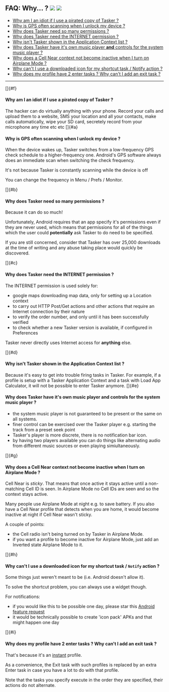 FAQ: Why\... ? ![](androidlogo.png) ![](icon_tasker.png)
--------------------------------------------------------

-   [Why am I an idiot if I use a pirated copy of Tasker ?](#f)
-   [Why is GPS often scanning when I unlock my device ?](#a)
-   [Why does Tasker need so many permissions ?](#b)
-   [Why does Tasker need the INTERNET permission ?](#c)
-   [Why isn\'t Tasker shown in the Application Context list ?](#d)
-   [Why does Tasker have it\'s own music player **and** controls for
    the system music player ?](#e)
-   [Why does a Cell Near context not become inactive when I turn on
    Airplane Mode ?](#g)
-   [Why can\'t I use a downloaded icon for my shortcut task / Notify
    action ?](#h)
-   [Why does my profile have 2 enter tasks ? Why can\'t I add an exit
    task ?](#i)

------------------------------------------------------------------------

[]{#f}

#### Why am I an idiot if I use a pirated copy of Tasker ?

The hacker can do virtually anything with your phone. Record your calls
and upload them to a website, SMS your location and all your contacts,
make calls automatically, wipe your SD card, secretely record from your
microphone any time etc etc []{#a}

#### Why is GPS often scanning when I unlock my device ?

When the device wakes up, Tasker switches from a low-frequency GPS check
schedule to a higher-frequency one. Android\'s GPS software always does
an immediate scan when switching the check frequency.

It\'s not because Tasker is constantly scanning while the device is off

You can change the frequency in Menu / Prefs / Monitor.

[]{#b}

#### Why does Tasker need so many permissions ?

Because it can do so much!

Unfortunately, Android requires that an app specify it\'s permissions
even if they are never used, which means that permissions for all of the
things which the user could **potentially** ask Tasker to do need to be
specified.

If you are still concerned, consider that Tasker has over 25,000
downloads at the time of writing and any abuse taking place would
quickly be discovered.

[]{#c}

#### Why does Tasker need the INTERNET permission ?

The INTERNET permission is used solely for:

-   google maps downloading map data, only for setting up a Location
    context
-   to carry out HTTP Post/Get actions and other actions that require an
    Internet connection by their nature
-   to verify the order number, and only until it has been successfully
    verified
-   to check whether a new Tasker version is available, if configured in
    Preferences

Tasker never directly uses Internet access for **anything** else.

[]{#d}

#### Why isn\'t Tasker shown in the Application Context list ?

Because it\'s easy to get into trouble firing tasks in Tasker. For
example, if a profile is setup with a Tasker Application Context and a
task with Load App Calculator, it will not be possible to enter Tasker
anymore. []{#e}

#### Why does Tasker have it\'s own music player **and** controls for the system music player ?

-   the system music player is not guaranteed to be present or the same
    on all systems.
-   finer control can be exercised over the Tasker player e.g. starting
    the track from a preset seek point
-   Tasker\'s player is more discrete, there is no notification bar
    icon.
-   by having two players available you can do things like alternating
    audio from different music sources or even playing simiultaneously.

[]{#g}

#### Why does a Cell Near context not become inactive when I turn on Airplane Mode ?

Cell Near is *sticky*. That means that once active it stays active until
a non-matching Cell ID is seen. In Airplane Mode no Cell IDs are seen
and so the context stays active.

Many people use Airplane Mode at night e.g. to save battery. If you also
have a Cell Near profile that detects when you are home, it would become
inactive at night if Cell Near wasn\'t sticky.

A couple of points:

-   the Cell radio isn\'t being turned on by Tasker in Airplane Mode.
-   if you want a profile to become inactive for Airplane Mode, just add
    an Inverted state Airplane Mode to it.

[]{#h}

#### Why can\'t I use a downloaded icon for my shortcut task / `Notify` action ?

Some things just weren\'t meant to be (i.e. Android doesn\'t allow it).

To solve the shortcut problem, you can always use a widget though.

For notifications:

-   if you would like this to be possible one day, please star this
    [Android feature
    request](http://code.google.com/p/android/issues/detail?id=12302)
-   it would be technically possible to create \'icon pack\' APKs and
    that might happen one day

[]{#i}

#### Why does my profile have 2 enter tasks ? Why can\'t I add an exit task ?

That\'s because it\'s an [instant](faq-other.html#instant) profile.

As a convenience, the Exit task with such profiles is replaced by an
extra Enter task in case you have a lot to do with that profile.

Note that the tasks you specify execute in the order they are specified,
their actions do not alternate.
